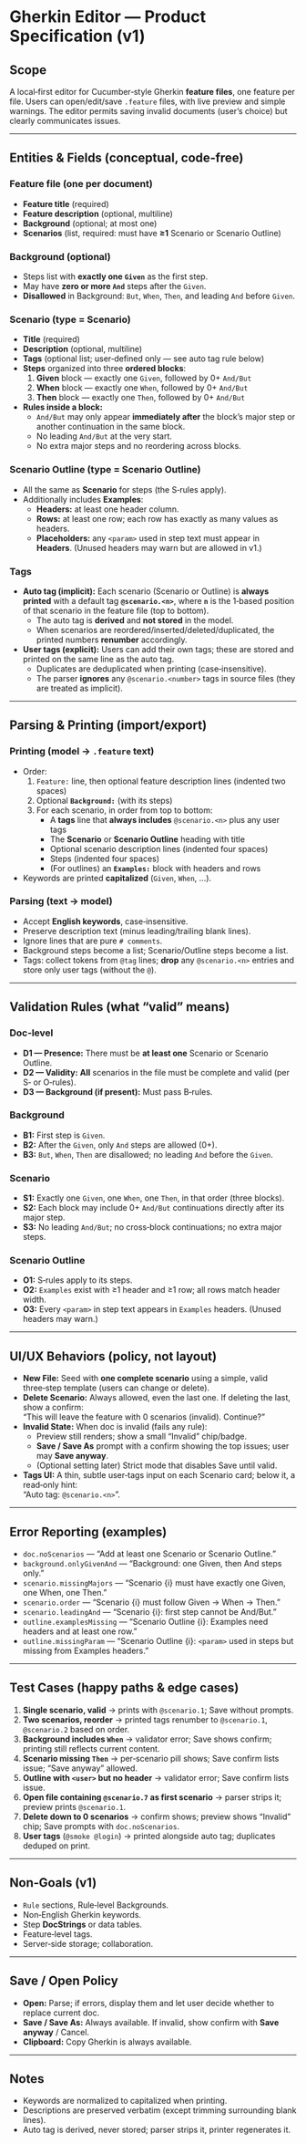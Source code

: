 # Gherkin Editor — Product Specification (v1)

## Scope
A local‑first editor for Cucumber‑style Gherkin **feature files**, one feature per file. Users can open/edit/save `.feature` files, with live preview and simple warnings. The editor permits saving invalid documents (user’s choice) but clearly communicates issues.

---

## Entities & Fields (conceptual, code‑free)

### Feature file (one per document)
- **Feature title** (required)
- **Feature description** (optional, multiline)
- **Background** (optional; at most one)
- **Scenarios** (list, required: must have **≥1** Scenario or Scenario Outline)

### Background (optional)
- Steps list with **exactly one `Given`** as the first step.
- May have **zero or more `And`** steps after the `Given`.
- **Disallowed** in Background: `But`, `When`, `Then`, and leading `And` before `Given`.

### Scenario (type = Scenario)
- **Title** (required)
- **Description** (optional, multiline)
- **Tags** (optional list; user‑defined only — see auto tag rule below)
- **Steps** organized into three **ordered blocks**:
  1) **Given** block — exactly one `Given`, followed by 0+ `And/But`
  2) **When** block — exactly one `When`, followed by 0+ `And/But`
  3) **Then** block — exactly one `Then`, followed by 0+ `And/But`
- **Rules inside a block:**
  - `And/But` may only appear **immediately after** the block’s major step or another continuation in the same block.
  - No leading `And/But` at the very start.
  - No extra major steps and no reordering across blocks.

### Scenario Outline (type = Scenario Outline)
- All the same as **Scenario** for steps (the S‑rules apply).
- Additionally includes **Examples**:
  - **Headers:** at least one header column.
  - **Rows:** at least one row; each row has exactly as many values as headers.
  - **Placeholders:** any `<param>` used in step text must appear in **Headers**. (Unused headers may warn but are allowed in v1.)

### Tags
- **Auto tag (implicit):** Each scenario (Scenario or Outline) is **always printed** with a default tag **`@scenario.<n>`**, where **`n`** is the 1‑based position of that scenario in the feature file (top to bottom).
  - The auto tag is **derived** and **not stored** in the model.
  - When scenarios are reordered/inserted/deleted/duplicated, the printed numbers **renumber** accordingly.
- **User tags (explicit):** Users can add their own tags; these are stored and printed on the same line as the auto tag.
  - Duplicates are deduplicated when printing (case‑insensitive).
  - The parser **ignores** any `@scenario.<number>` tags in source files (they are treated as implicit).

---

## Parsing & Printing (import/export)

### Printing (model → `.feature` text)
- Order:
  1) `Feature:` line, then optional feature description lines (indented two spaces)
  2) Optional **`Background:`** (with its steps)
  3) For each scenario, in order from top to bottom:
     - A **tags** line that **always includes** `@scenario.<n>` plus any user tags
     - The **Scenario** or **Scenario Outline** heading with title
     - Optional scenario description lines (indented four spaces)
     - Steps (indented four spaces)
     - (For outlines) an **`Examples:`** block with headers and rows
- Keywords are printed **capitalized** (`Given`, `When`, …).

### Parsing (text → model)
- Accept **English keywords**, case‑insensitive.
- Preserve description text (minus leading/trailing blank lines).
- Ignore lines that are pure `# comments`.
- Background steps become a list; Scenario/Outline steps become a list.
- Tags: collect tokens from `@tag` lines; **drop** any `@scenario.<n>` entries and store only user tags (without the `@`).

---

## Validation Rules (what “valid” means)

### Doc‑level
- **D1 — Presence:** There must be **at least one** Scenario or Scenario Outline.
- **D2 — Validity:** **All** scenarios in the file must be complete and valid (per S‑ or O‑rules).
- **D3 — Background (if present):** Must pass B‑rules.

### Background
- **B1:** First step is `Given`.
- **B2:** After the `Given`, only `And` steps are allowed (0+).
- **B3:** `But`, `When`, `Then` are disallowed; no leading `And` before the `Given`.

### Scenario
- **S1:** Exactly one `Given`, one `When`, one `Then`, in that order (three blocks).
- **S2:** Each block may include 0+ `And/But` continuations directly after its major step.
- **S3:** No leading `And/But`; no cross‑block continuations; no extra major steps.

### Scenario Outline
- **O1:** S‑rules apply to its steps.
- **O2:** `Examples` exist with ≥1 header and ≥1 row; all rows match header width.
- **O3:** Every `<param>` in step text appears in `Examples` headers. (Unused headers may warn.)

---

## UI/UX Behaviors (policy, not layout)

- **New File:** Seed with **one complete scenario** using a simple, valid three‑step template (users can change or delete).
- **Delete Scenario:** Always allowed, even the last one. If deleting the last, show a confirm:  
  “This will leave the feature with 0 scenarios (invalid). Continue?”
- **Invalid State:** When doc is invalid (fails any rule):
  - Preview still renders; show a small “Invalid” chip/badge.
  - **Save / Save As** prompt with a confirm showing the top issues; user may **Save anyway**.
  - (Optional setting later) Strict mode that disables Save until valid.
- **Tags UI:** A thin, subtle user‑tags input on each Scenario card; below it, a read‑only hint:  
  “Auto tag: `@scenario.<n>`”.

---

## Error Reporting (examples)
- `doc.noScenarios` — “Add at least one Scenario or Scenario Outline.”
- `background.onlyGivenAnd` — “Background: one Given, then And steps only.”
- `scenario.missingMajors` — “Scenario {i} must have exactly one Given, one When, one Then.”
- `scenario.order` — “Scenario {i} must follow Given → When → Then.”
- `scenario.leadingAnd` — “Scenario {i}: first step cannot be And/But.”
- `outline.examplesMissing` — “Scenario Outline {i}: Examples need headers and at least one row.”
- `outline.missingParam` — “Scenario Outline {i}: `<param>` used in steps but missing from Examples headers.”

---

## Test Cases (happy paths & edge cases)
1) **Single scenario, valid** → prints with `@scenario.1`; Save without prompts.
2) **Two scenarios, reorder** → printed tags renumber to `@scenario.1`, `@scenario.2` based on order.
3) **Background includes `When`** → validator error; Save shows confirm; printing still reflects current content.
4) **Scenario missing `Then`** → per‑scenario pill shows; Save confirm lists issue; “Save anyway” allowed.
5) **Outline with `<user>` but no header** → validator error; Save confirm lists issue.
6) **Open file containing `@scenario.7` as first scenario** → parser strips it; preview prints `@scenario.1`.
7) **Delete down to 0 scenarios** → confirm shows; preview shows “Invalid” chip; Save prompts with `doc.noScenarios`.
8) **User tags** (`@smoke @login`) → printed alongside auto tag; duplicates deduped on print.

---

## Non‑Goals (v1)
- `Rule` sections, Rule‑level Backgrounds.
- Non‑English Gherkin keywords.
- Step **DocStrings** or data tables.
- Feature‑level tags.
- Server‑side storage; collaboration.

---

## Save / Open Policy
- **Open:** Parse; if errors, display them and let user decide whether to replace current doc.
- **Save / Save As:** Always available. If invalid, show confirm with **Save anyway** / Cancel.
- **Clipboard:** Copy Gherkin is always available.

---

## Notes
- Keywords are normalized to capitalized when printing.
- Descriptions are preserved verbatim (except trimming surrounding blank lines).
- Auto tag is derived, never stored; parser strips it, printer regenerates it.
